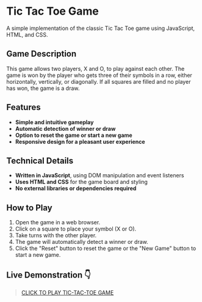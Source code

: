 # Tic Tac Toe Game 

A simple implementation of the classic Tic Tac Toe game using JavaScript, HTML, and CSS.

## Game Description

This game allows two players, X and O, to play against each other. The game is won by the player who gets three of their symbols in a row, either horizontally, vertically, or diagonally. If all squares are filled and no player has won, the game is a draw.

## Features

- **Simple and intuitive gameplay**
- **Automatic detection of winner or draw**
- **Option to reset the game or start a new game**
- **Responsive design for a pleasant user experience**

## Technical Details

- **Written in JavaScript**, using DOM manipulation and event listeners
- **Uses HTML and CSS** for the game board and styling
- **No external libraries or dependencies required**

## How to Play

1. Open the game in a web browser.
2. Click on a square to place your symbol (X or O).
3. Take turns with the other player.
4. The game will automatically detect a winner or draw.
5. Click the "Reset" button to reset the game or the "New Game" button to start a new game.

## Live Demonstration 👇

> [CLICK TO PLAY TIC-TAC-TOE GAME](https://mlakshmipraharsha07.github.io/Mini-Project-Tic-Tac-Toe/)
